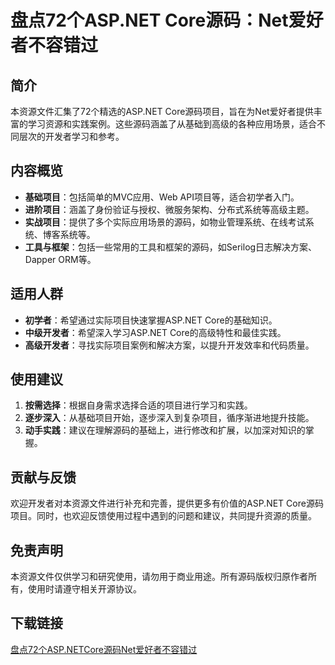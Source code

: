 # 盘点72个ASP.NET Core源码：Net爱好者不容错过

## 简介

本资源文件汇集了72个精选的ASP.NET Core源码项目，旨在为Net爱好者提供丰富的学习资源和实践案例。这些源码涵盖了从基础到高级的各种应用场景，适合不同层次的开发者学习和参考。

## 内容概览

- **基础项目**：包括简单的MVC应用、Web API项目等，适合初学者入门。
- **进阶项目**：涵盖了身份验证与授权、微服务架构、分布式系统等高级主题。
- **实战项目**：提供了多个实际应用场景的源码，如物业管理系统、在线考试系统、博客系统等。
- **工具与框架**：包括一些常用的工具和框架的源码，如Serilog日志解决方案、Dapper ORM等。

## 适用人群

- **初学者**：希望通过实际项目快速掌握ASP.NET Core的基础知识。
- **中级开发者**：希望深入学习ASP.NET Core的高级特性和最佳实践。
- **高级开发者**：寻找实际项目案例和解决方案，以提升开发效率和代码质量。

## 使用建议

1. **按需选择**：根据自身需求选择合适的项目进行学习和实践。
2. **逐步深入**：从基础项目开始，逐步深入到复杂项目，循序渐进地提升技能。
3. **动手实践**：建议在理解源码的基础上，进行修改和扩展，以加深对知识的掌握。

## 贡献与反馈

欢迎开发者对本资源文件进行补充和完善，提供更多有价值的ASP.NET Core源码项目。同时，也欢迎反馈使用过程中遇到的问题和建议，共同提升资源的质量。

## 免责声明

本资源文件仅供学习和研究使用，请勿用于商业用途。所有源码版权归原作者所有，使用时请遵守相关开源协议。

## 下载链接

[盘点72个ASP.NETCore源码Net爱好者不容错过](https://pan.quark.cn/s/405e402e865a)